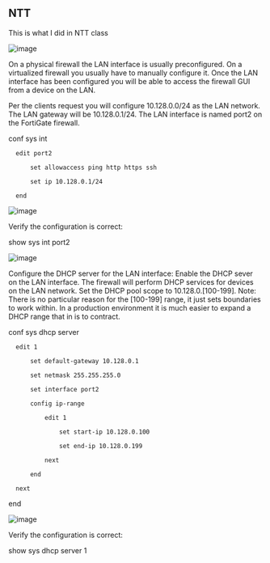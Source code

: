 ## NTT

This is what I did in NTT class


![image](https://github.com/ajla827/NTT/assets/129989031/81db8a18-1d57-4d7c-83ae-be5d9c929583)


On a physical firewall the LAN interface is usually preconfigured. On a virtualized firewall you usually have to manually configure it. Once the LAN interface has been configured you will be able to access the firewall GUI from a device on the LAN.

Per the clients request you will configure 10.128.0.0/24 as the LAN network.
The LAN gateway will be 10.128.0.1/24.
The LAN interface is named port2 on the FortiGate firewall.

conf sys int

      edit port2
      
          set allowaccess ping http https ssh
          
          set ip 10.128.0.1/24
          
      end


![image](https://github.com/ajla827/NTT/assets/129989031/4c62f24e-b60f-4259-9f81-d341b0d94028)

Verify the configuration is correct:

show sys int port2

![image](https://github.com/ajla827/NTT/assets/129989031/a73b9d16-1a88-4c51-98e5-2095bb83f6de)

Configure the DHCP server for the LAN interface:
Enable the DHCP sever on the LAN interface.
The firewall will perform DHCP services for devices on the LAN network.
Set the DHCP pool scope to 10.128.0.[100-199].
Note: There is no particular reason for the [100-199] range, it just sets boundaries to work within. In a production environment it is much easier to expand a DHCP range that in is to contract.

conf sys dhcp server

      edit 1
      
          set default-gateway 10.128.0.1
          
          set netmask 255.255.255.0
          
          set interface port2
          
          config ip-range
          
              edit 1
              
                  set start-ip 10.128.0.100
                  
                  set end-ip 10.128.0.199
                  
              next
              
          end
          
      next
      
  end

![image](https://github.com/ajla827/NTT/assets/129989031/6932195a-5e00-4d3c-8559-d617d3b572dd)


Verify the configuration is correct:

show sys dhcp server 1

